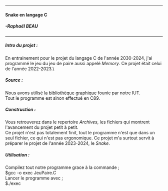 _________________________________________
#### Snake en langage C

##### -Raphaël BEAU 
_________________________________________

##### **Intro du projet :**
En entrainement pour le projet du langage C de l'année 2030-2024, j'ai programmé le jeu du jeu de paire aussi appelé _Memory_. Ce projet était celui de l'année 2022-2023.\

##### **Source :**
Nous avons utilisé la [bibliothèque graphique](http://www.iut-fbleau.fr/sitebp/doc/doc_bib_graphique/index.php) founie par notre IUT.\
Tout le programme est sinon effectué en C89.

##### **Construction :**
Vous retrouverez dans le repertoire _Archives_, les fichiers qui montrent l'avancement du projet petit à petit.\
Ce projet n'est pas totalement finit, tout le programme n'est que dans un seul fichier, ce qui n'est pas ergonomique. Ce projet m'a surtout servit à préparer le projet de l'année 2023-2024, le _Snake_.

##### **Utilisation :**
Compilez tout notre programme grace à la commande ;\
       $gcc -o exec JeuPaire.C\
Lancer le programme avec ;\
       $./exec